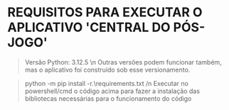 # REQUISITOS PARA EXECUTAR O APLICATIVO __'CENTRAL DO PÓS-JOGO'__

> Versão Python: 3.12.5 \n
Outras versões podem funcionar também, mas o aplicativo foi construído sob esse versionamento.

> python -m pip install -r.\requirements.txt /n
Executar no powershell/cmd o código acima para fazer a instalação das bibliotecas necessárias para o funcionamento do código

